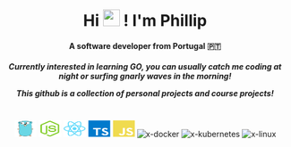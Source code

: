 <h1 align="center">Hi <img src="https://media.giphy.com/media/hvRJCLFzcasrR4ia7z/giphy.gif" height="30px" width="30px"> ! I'm Phillip</h1>
<h4 align="center">A software developer from Portugal 🇵🇹</h4>
  
<h5 align="center"> 
  Currently interested in learning GO, you can usually catch me coding at night or surfing gnarly waves in the morning! 
  
  This github is a collection of personal projects and course projects!
</h6>

<h5/>

<h1></h1>

<div align="center" text-align="center">
  <span>
     <img alt="x-Go" height="30" width="40" src="https://raw.githubusercontent.com/devicons/devicon/master/icons/go/go-original.svg" title="Go" />
  </span>
  <span>
    <img alt="x-nodejs" height="30" width="40" src="https://raw.githubusercontent.com/devicons/devicon/master/icons/nodejs/nodejs-plain.svg" title="NodeJS" />
  </span>
  <span>
     <img alt="x-React" height="30" width="40" src="https://raw.githubusercontent.com/devicons/devicon/master/icons/react/react-original.svg" title="React" />
  </span>
  <span>
     <img alt="x-Ts" height="30" width="40" src="https://raw.githubusercontent.com/devicons/devicon/master/icons/typescript/typescript-plain.svg" title="TypeScript" />
  </span>
  <span>
    <img alt="x-Js" height="30" width="40" src="https://raw.githubusercontent.com/devicons/devicon/master/icons/javascript/javascript-plain.svg" title="JavaScript" />
  </span>
  <span>
    <img alt="x-docker" height="30" width="40" src="https://cdn.jsdelivr.net/gh/devicons/devicon/icons/docker/docker-original.svg" title="Docker" />
  </span>
  <span>
    <img alt="x-kubernetes" height="30" width="40" src="https://cdn.jsdelivr.net/gh/devicons/devicon/icons/kubernetes/kubernetes-plain.svg" title="Kubernetes" />
  </span>
    <span>
    <img alt="x-linux" height="30" width="40" src="https://cdn.jsdelivr.net/gh/devicons/devicon/icons/linux/linux-plain.svg" title="Linux" />
  </span>
</div>
